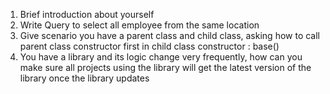 1. Brief introduction about yourself
2. Write Query to select all employee from the same location
3. Give scenario you have a parent class and child class, asking how to call parent class constructor first in child class constructor
	: base()
4. You have a library and its logic change very frequently, how can you make sure all projects using the library will get the latest version of the library once the library updates
